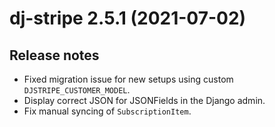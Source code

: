 # dj-stripe 2.5.1 (2021-07-02)

## Release notes

-   Fixed migration issue for new setups using custom `DJSTRIPE_CUSTOMER_MODEL`.
-   Display correct JSON for JSONFields in the Django admin.
-   Fix manual syncing of `SubscriptionItem`.
